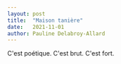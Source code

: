```yaml
---
layout: post
title:  "Maison tanière"
date:   2021-11-01
author: Pauline Delabroy-Allard
---
```

C'est poétique. C'est brut. C'est fort.
